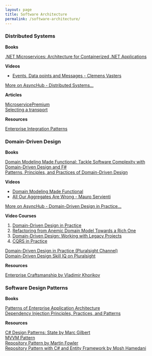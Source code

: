 ```yaml
---
layout: page
title: Software Architecture
permalink: /software-architecture/
---
```


[](#distributed-systems)
### Distributed Systems

**Books**

[.NET Microservices: Architecture for Containerized .NET Applications](https://docs.microsoft.com/en-us/dotnet/architecture/microservices/)

**Videos**
- [Events, Data points and Messages - Clemens Vasters](https://www.youtube.com/watch?v=ITrlLErsqzY&list=PLwCc4eC3nGb8HESZA9OaiyPyTd8gApxxo)

[More on AsyncHub - Distributed Systems...](https://www.youtube.com/playlist?list=PLwCc4eC3nGb8HESZA9OaiyPyTd8gApxxo)

**Articles**

[MicroservicePremium](https://www.martinfowler.com/bliki/MicroservicePremium.html)  
[Selecting a transport](https://docs.particular.net/transports/selecting)

**Resources**

[Enterprise Integration Patterns](https://www.enterpriseintegrationpatterns.com/)

[](#domain-driven-design) 
### Domain-Driven Design

**Books**

[Domain Modeling Made Functional: Tackle Software Complexity with Domain-Driven Design and F#](https://learning.oreilly.com/library/view/domain-modeling-made/9781680505481/)  
[Patterns, Principles, and Practices of Domain-Driven Design](https://learning.oreilly.com/library/view/patterns-principles-and/9781118714706/)

**Videos**

- [Domain Modeling Made Functional](https://www.youtube.com/watch?v=PLFl95c-IiU&list=PLwCc4eC3nGb9YV5sbl9Dc23WBcvEMrZaX)
- [All Our Aggregates Are Wrong - Mauro Servienti](https://www.youtube.com/watch?v=KkzvQSuYd5I&list=PLwCc4eC3nGb9YV5sbl9Dc23WBcvEMrZaX)

[More on AsyncHub - Domain-Driven Design in Practice...](https://www.youtube.com/playlist?list=PLwCc4eC3nGb9YV5sbl9Dc23WBcvEMrZaX)

**Video Courses**

1. [Domain-Driven Design in Practice](https://app.pluralsight.com/library/courses/domain-driven-design-in-practice/table-of-contents)
2. [Refactoring from Anemic Domain Model Towards a Rich One](https://app.pluralsight.com/library/courses/refactoring-anemic-domain-model/table-of-contents)
3. [Domain-Driven Design: Working with Legacy Projects](https://app.pluralsight.com/library/courses/domain-driven-design-legacy-projects/table-of-contents)
4. [CQRS in Practice](https://app.pluralsight.com/library/courses/cqrs-in-practice/table-of-contents)

[Domain-Driven Design in Practice (Pluralsight Channel)](https://app.pluralsight.com/channels/details/aeb3f596-efcb-474c-85c9-8087e0ed9b78?s=1)  
[Domain-Driven Design Skill IQ on Pluralsight ](https://app.pluralsight.com/paths/skills/domain-driven-design)

**Resources**

[Enterprise Craftsmanship by Vladimir Khorikov](https://enterprisecraftsmanship.com/)

[](#software-design-patterns)
### Software Design Patterns

**Books**

[Patterns of Enterprise Application Architecture](https://learning.oreilly.com/library/view/patterns-of-enterprise/0321127420/)  
[Dependency Injection Principles, Practices, and Patterns](https://learning.oreilly.com/library/view/dependency-injection-principles/9781617294730/)

**Resources**

[C# Design Patterns: State by Marc Gilbert](https://app.pluralsight.com/library/courses/c-sharp-design-patterns-state/table-of-contents)  
[MVVM Pattern](https://prismlibrary.com/docs/wpf/legacy/Implementing-MVVM.html)  
[Repository Pattern by Martin Fowler](https://www.martinfowler.com/eaaCatalog/repository.html)  
[Repository Pattern with C# and Entity Framework by Mosh Hamedani](https://www.youtube.com/watch?v=rtXpYpZdOzM&list=PLwCc4eC3nGb-QFk_ppX6flPZq4GI3F0vA)  
